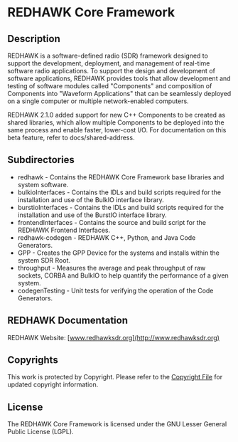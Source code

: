 # REDHAWK Core Framework

## Description
REDHAWK is a software-defined radio (SDR) framework designed to support the development, deployment, and management of real-time software radio applications. To support the design and development of software applications, REDHAWK provides tools that allow development and testing of software modules called "Components" and composition of Components into "Waveform Applications" that can be seamlessly deployed on a single computer or multiple network-enabled computers.

REDHAWK 2.1.0 added support for new C++ Components to be created as shared libraries, which allow multiple Components to be deployed into the same process and enable faster, lower-cost I/O. For documentation on this beta feature, refer to docs/shared-address.

## Subdirectories

* redhawk - Contains the REDHAWK Core Framework base libraries and system software.
* bulkioInterfaces - Contains the IDLs and build scripts required for the installation and use of the BulkIO interface library.
* burstioInterfaces - Contains the IDLs and build scripts required for the installation and use of the BurstIO interface library.
* frontendInterfaces - Contains the source and build script for the REDHAWK Frontend Interfaces.
* redhawk-codegen - REDHAWK C++, Python, and Java Code Generators.
* GPP - Creates the GPP Device for the systems and installs within the system SDR Root.
* throughput - Measures the average and peak throughput of raw sockets, CORBA and BulkIO to help quantify the performance of a given system.
* codegenTesting - Unit tests for verifying the operation of the Code Generators.

## REDHAWK Documentation

REDHAWK Website: [www.redhawksdr.org](http://www.redhawksdr.org)

## Copyrights

This work is protected by Copyright. Please refer to the [Copyright File](COPYRIGHT) for updated copyright information.                                                                                                                

## License

The REDHAWK Core Framework is licensed under the GNU Lesser General Public License (LGPL).
